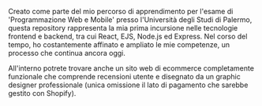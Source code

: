 Creato come parte del mio percorso di apprendimento per l'esame di 'Programmazione Web e Mobile' presso l'Università degli Studi di Palermo, questa repository rappresenta la mia prima incursione nelle tecnologie frontend e backend, tra cui React, EJS, Node.js ed Express. Nel corso del tempo, ho costantemente affinato e ampliato le mie competenze, un processo che continua ancora oggi.

All'interno potrete trovare anche un sito web di ecommerce completamente funzionale che comprende recensioni utente e disegnato da un graphic designer professionale (unica omissione il lato di pagamento che sarebbe gestito con Shopify).
